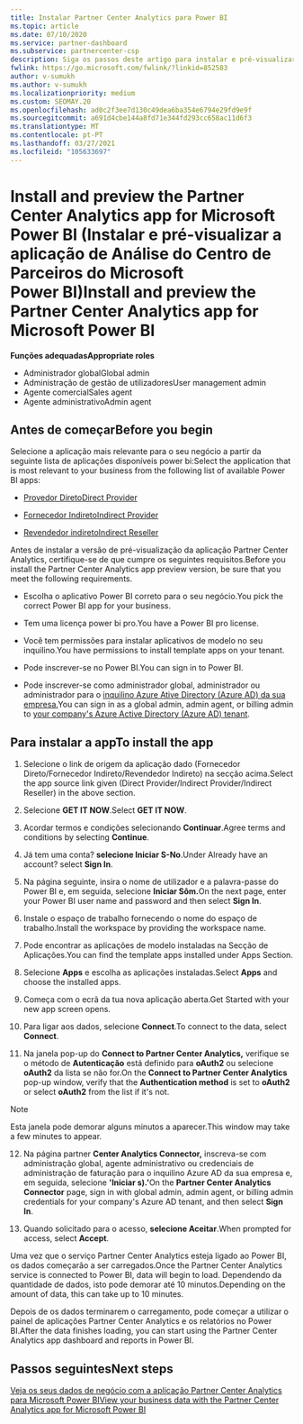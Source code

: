 ```yaml
---
title: Instalar Partner Center Analytics para Power BI
ms.topic: article
ms.date: 07/10/2020
ms.service: partner-dashboard
ms.subservice: partnercenter-csp
description: Siga os passos deste artigo para instalar e pré-visualizar a app Partner Center Analytics para Power BI (para parceiros diretos em CSP).
fwlink: https://go.microsoft.com/fwlink/?linkid=852583
author: v-sumukh
ms.author: v-sumukh
ms.localizationpriority: medium
ms.custom: SEOMAY.20
ms.openlocfilehash: ad0c2f3ee7d130c49dea6ba354e6794e29fd9e9f
ms.sourcegitcommit: a691d4cbe144a8fd71e344fd293cc658ac11d6f3
ms.translationtype: MT
ms.contentlocale: pt-PT
ms.lasthandoff: 03/27/2021
ms.locfileid: "105633697"
---
```

# <a name="install-and-preview-the-partner-center-analytics-app-for-microsoft-power-bi"></a><span data-ttu-id="c590b-103">Install and preview the Partner Center Analytics app for Microsoft Power BI (Instalar e pré-visualizar a aplicação de Análise do Centro de Parceiros do Microsoft Power BI)</span><span class="sxs-lookup"><span data-stu-id="c590b-103">Install and preview the Partner Center Analytics app for Microsoft Power BI</span></span>


<span data-ttu-id="c590b-104">**Funções adequadas**</span><span class="sxs-lookup"><span data-stu-id="c590b-104">**Appropriate roles**</span></span>

- <span data-ttu-id="c590b-105">Administrador global</span><span class="sxs-lookup"><span data-stu-id="c590b-105">Global admin</span></span>
- <span data-ttu-id="c590b-106">Administração de gestão de utilizadores</span><span class="sxs-lookup"><span data-stu-id="c590b-106">User management admin</span></span>
- <span data-ttu-id="c590b-107">Agente comercial</span><span class="sxs-lookup"><span data-stu-id="c590b-107">Sales agent</span></span>
- <span data-ttu-id="c590b-108">Agente administrativo</span><span class="sxs-lookup"><span data-stu-id="c590b-108">Admin agent</span></span>

## <a name="before-you-begin"></a><span data-ttu-id="c590b-109">Antes de começar</span><span class="sxs-lookup"><span data-stu-id="c590b-109">Before you begin</span></span>

<span data-ttu-id="c590b-110">Selecione a aplicação mais relevante para o seu negócio a partir da seguinte lista de aplicações disponíveis power bi:</span><span class="sxs-lookup"><span data-stu-id="c590b-110">Select the application that is most relevant to your business from the following list of available Power BI apps:</span></span>

- [<span data-ttu-id="c590b-111">Provedor Direto</span><span class="sxs-lookup"><span data-stu-id="c590b-111">Direct Provider</span></span>](https://appsource.microsoft.com/product/power-bi/partnercenteranalytics.direct_provider_partner_analytics)

- [<span data-ttu-id="c590b-112">Fornecedor Indireto</span><span class="sxs-lookup"><span data-stu-id="c590b-112">Indirect Provider</span></span>](https://appsource.microsoft.com/product/power-bi/partnercenteranalytics.indirect_provider_partner_analytics)

- [<span data-ttu-id="c590b-113">Revendedor indireto</span><span class="sxs-lookup"><span data-stu-id="c590b-113">Indirect Reseller</span></span>](https://appsource.microsoft.com/product/power-bi/partnercenteranalytics.indirect_reseller_partner_analytics)

<span data-ttu-id="c590b-114">Antes de instalar a versão de pré-visualização da aplicação Partner Center Analytics, certifique-se de que cumpre os seguintes requisitos.</span><span class="sxs-lookup"><span data-stu-id="c590b-114">Before you install the Partner Center Analytics app preview version, be sure that you meet the following requirements.</span></span>

- <span data-ttu-id="c590b-115">Escolha o aplicativo Power BI correto para o seu negócio.</span><span class="sxs-lookup"><span data-stu-id="c590b-115">You pick the correct Power BI app for your business.</span></span>

- <span data-ttu-id="c590b-116">Tem uma licença power bi pro.</span><span class="sxs-lookup"><span data-stu-id="c590b-116">You have a Power BI pro license.</span></span>

- <span data-ttu-id="c590b-117">Você tem permissões para instalar aplicativos de modelo no seu inquilino.</span><span class="sxs-lookup"><span data-stu-id="c590b-117">You have permissions to install template apps on your tenant.</span></span>

- <span data-ttu-id="c590b-118">Pode inscrever-se no Power BI.</span><span class="sxs-lookup"><span data-stu-id="c590b-118">You can sign in to Power BI.</span></span>

- <span data-ttu-id="c590b-119">Pode inscrever-se como administrador global, administrador ou administrador para o [inquilino Azure Ative Directory (Azure AD) da sua empresa.](azure-active-directory-tenants-and-partner-center.md)</span><span class="sxs-lookup"><span data-stu-id="c590b-119">You can sign in as a global admin, admin agent, or billing admin to [your company's Azure Active Directory (Azure AD) tenant](azure-active-directory-tenants-and-partner-center.md).</span></span>

## <a name="to-install-the-app"></a><span data-ttu-id="c590b-120">Para instalar a app</span><span class="sxs-lookup"><span data-stu-id="c590b-120">To install the app</span></span>

1. <span data-ttu-id="c590b-121">Selecione o link de origem da aplicação dado (Fornecedor Direto/Fornecedor Indireto/Revendedor Indireto) na secção acima.</span><span class="sxs-lookup"><span data-stu-id="c590b-121">Select the app source link given (Direct Provider/Indirect Provider/Indirect Reseller) in the above section.</span></span>

2. <span data-ttu-id="c590b-122">Selecione **GET IT NOW**.</span><span class="sxs-lookup"><span data-stu-id="c590b-122">Select **GET IT NOW**.</span></span> 

3. <span data-ttu-id="c590b-123">Acordar termos e condições selecionando **Continuar**.</span><span class="sxs-lookup"><span data-stu-id="c590b-123">Agree terms and conditions by selecting **Continue**.</span></span>

4. <span data-ttu-id="c590b-124">Já tem uma conta? **selecione Iniciar S-No**.</span><span class="sxs-lookup"><span data-stu-id="c590b-124">Under Already have an account? select **Sign In**.</span></span>

5. <span data-ttu-id="c590b-125">Na página seguinte, insira o nome de utilizador e a palavra-passe do Power BI e, em seguida, selecione **Iniciar Sôm.**</span><span class="sxs-lookup"><span data-stu-id="c590b-125">On the next page, enter your Power BI user name and password and then select **Sign In**.</span></span>

6. <span data-ttu-id="c590b-126">Instale o espaço de trabalho fornecendo o nome do espaço de trabalho.</span><span class="sxs-lookup"><span data-stu-id="c590b-126">Install the workspace by providing the workspace name.</span></span>

7. <span data-ttu-id="c590b-127">Pode encontrar as aplicações de modelo instaladas na Secção de Aplicações.</span><span class="sxs-lookup"><span data-stu-id="c590b-127">You can find the template apps installed under Apps Section.</span></span>

8. <span data-ttu-id="c590b-128">Selecione **Apps** e escolha as aplicações instaladas.</span><span class="sxs-lookup"><span data-stu-id="c590b-128">Select **Apps** and choose the installed apps.</span></span>

9. <span data-ttu-id="c590b-129">Começa com o ecrã da tua nova aplicação aberta.</span><span class="sxs-lookup"><span data-stu-id="c590b-129">Get Started with your new app screen opens.</span></span>

10. <span data-ttu-id="c590b-130">Para ligar aos dados, selecione **Connect**.</span><span class="sxs-lookup"><span data-stu-id="c590b-130">To connect to the data, select **Connect**.</span></span>

11. <span data-ttu-id="c590b-131">Na janela pop-up do **Connect to Partner Center Analytics,** verifique se o método de **Autenticação** está definido para **oAuth2** ou selecione **oAuth2** da lista se não for.</span><span class="sxs-lookup"><span data-stu-id="c590b-131">On the **Connect to Partner Center Analytics** pop-up window, verify that the **Authentication method** is set to **oAuth2** or select **oAuth2** from the list if it's not.</span></span> 

> [!NOTE]  
>  <span data-ttu-id="c590b-132">Esta janela pode demorar alguns minutos a aparecer.</span><span class="sxs-lookup"><span data-stu-id="c590b-132">This window may take a few minutes to appear.</span></span>

12. <span data-ttu-id="c590b-133">Na página partner **Center Analytics Connector,** inscreva-se com administração global, agente administrativo ou credenciais de administração de faturação para o inquilino Azure AD da sua empresa e, em seguida, selecione **'Iniciar s).'**</span><span class="sxs-lookup"><span data-stu-id="c590b-133">On the **Partner Center Analytics Connector** page, sign in with global admin, admin agent, or billing admin credentials for your company's Azure AD tenant, and then select **Sign In**.</span></span>
 
13. <span data-ttu-id="c590b-134">Quando solicitado para o acesso, **selecione Aceitar**.</span><span class="sxs-lookup"><span data-stu-id="c590b-134">When prompted for access, select **Accept**.</span></span> 

<span data-ttu-id="c590b-135">Uma vez que o serviço Partner Center Analytics esteja ligado ao Power BI, os dados começarão a ser carregados.</span><span class="sxs-lookup"><span data-stu-id="c590b-135">Once the Partner Center Analytics service is connected to Power BI, data will begin to load.</span></span> <span data-ttu-id="c590b-136">Dependendo da quantidade de dados, isto pode demorar até 10 minutos.</span><span class="sxs-lookup"><span data-stu-id="c590b-136">Depending on the amount of data, this can take up to 10 minutes.</span></span> 

<span data-ttu-id="c590b-137">Depois de os dados terminarem o carregamento, pode começar a utilizar o painel de aplicações Partner Center Analytics e os relatórios no Power BI.</span><span class="sxs-lookup"><span data-stu-id="c590b-137">After the data finishes loading, you can start using the Partner Center Analytics app dashboard and reports in Power BI.</span></span>

## <a name="next-steps"></a><span data-ttu-id="c590b-138">Passos seguintes</span><span class="sxs-lookup"><span data-stu-id="c590b-138">Next steps</span></span>

[<span data-ttu-id="c590b-139">Veja os seus dados de negócio com a aplicação Partner Center Analytics para Microsoft Power BI</span><span class="sxs-lookup"><span data-stu-id="c590b-139">View your business data with the Partner Center Analytics app for Microsoft Power BI</span></span>](power-bi-app-for-direct-partners-use.md)
